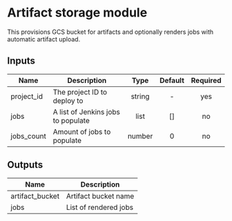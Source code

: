 # Artifact storage module

This provisions GCS bucket for artifacts and optionally renders jobs with automatic artifact upload.


## Inputs

| Name | Description | Type | Default | Required |
|------|-------------|:----:|:-----:|:-----:|
| project_id | The project ID to deploy to | string | - | yes |
| jobs | A list of Jenkins jobs to populate | list | [] | no |
| jobs_count | Amount of jobs to populate | number | 0 | no |

## Outputs

| Name | Description |
|------|-------------|
| artifact_bucket | Artifact bucket name |
| jobs | List of rendered jobs |

[^]: (autogen_docs_end)
